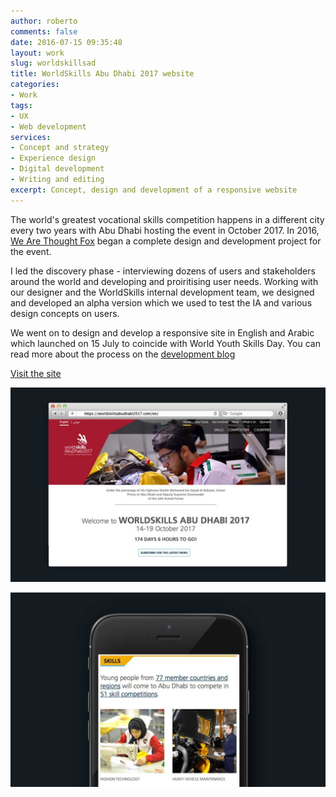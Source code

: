 ```yaml
---
author: roberto
comments: false
date: 2016-07-15 09:35:48
layout: work
slug: worldskillsad
title: WorldSkills Abu Dhabi 2017 website
categories:
- Work
tags:
- UX
- Web development
services:
- Concept and strategy
- Experience design
- Digital development
- Writing and editing
excerpt: Concept, design and development of a responsive website
---
```


The world's greatest vocational skills competition happens in a different city every two years with Abu Dhabi hosting the event in October 2017. In 2016, [We Are Thought Fox](http://wearethoughtfox.com) began a complete design and development project for the event.

I led the discovery phase - interviewing dozens of users and stakeholders around the world and developing and proiritising user needs. Working with our designer and the WorldSkills internal development team, we designed and developed an alpha version which we used to test the IA and various design concepts on users.

We went on to design and develop a responsive site in English and Arabic which launched on 15 July to coincide with World Youth Skills Day. You can read more about the process on the [development blog](http://worldskills.github.io/worldskillsabudhabi2017.com/blog)

[Visit the site](https://worldskillsabudhabi2017.com)

![Image showing the WorldSkills Abu Dhabi 2017 website on a desktop](/images/worldskills-desktop.jpg)

![Image showing the WorldSkills Abu Dhabi 2017 website on an iPhone](/images/worldskills-mobile.jpg)
